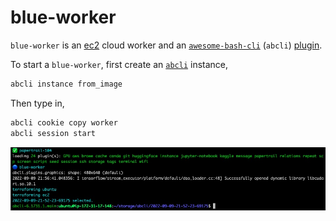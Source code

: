 # blue-worker

`blue-worker` is an [ec2](https://aws.amazon.com/ec2/) cloud worker and an [`awesome-bash-cli`](https://github.com/kamangir/awesome-bash-cli) (`abcli`) [plugin](https://github.com/kamangir/blue-plugin).

To start a `blue-worker`, first create an [`abcli`](https://github.com/kamangir/awesome-bash-cli) instance,

```bash
abcli instance from_image
```

Then type in,

```bash
abcli cookie copy worker
abcli session start
```

![image](./assets/marquee.jpg)